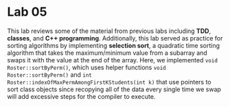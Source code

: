 # Lab 05

This lab reviews some of the material from previous labs including **TDD**, **classes**, and **C++ programming**. Additionally, this lab served as practice for sorting algorithms by implementing **selection sort**, a quadratic time sorting algorithm that takes the maximum/minimum value from a subarray and swaps it with the value at the end of the array. Here, we implemented `void Roster::sortByPerm()`, which uses helper functions `void Roster::sortByPerm()` and `int Roster::indexOfMaxPermAmongFirstKStudents(int k)` that use pointers to sort class objects since recopying all of the data every single time we swap will add excessive steps for the compiler to execute. 